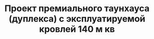 ---
title: Проект премиального таунхауса (дуплекса) с эксплуатируемой кровлей 140 м кв
description: Готовый проект премиального таунхауса (дуплекса) на две семьи с эксплуатируемой кровлей. Площадь&#58; 140 м.кв.

layout: project
permalink: /proekty/:path

featured:
weight: 203

project-title: Дуплекс с эксплуатируемой кровлей
project-catalog-title: Премиальный дуплекс
project-name: TD-140
tiny-description: Современный трехсекционный таунхаус

short-description: "Проект разработан для южных регионов, чтобы с балконов и эксплуатируемой кровли можно было наслаждаться видом на море и залитые солнцем виноградники. Такой дом прекрасно подойдет как для частного строительства для себя, так и для продажи и сдачи в аренду. Роскошный внешний вид, премиальная современная архитектура, открытые большие помещения - точная формула успеха. Особенно, если у вас есть участок с видом на море."

price-project: "120 000 р"
price-build:

area: "2x140"

related:
- TD-123
- TM-126
- TP-116

params:
- name: "Площадь секции"
  value: "140 м<sup>2</sup>"
- name: "Площадь 1-го этажа"
  value: "78 м<sup>2</sup>"
- name: "Площадь 2-го этажа"
  value: "59 м<sup>2</sup>"
- name: "Балконы и террасы"
  value: "150 м<sup>2</sup>"
- name: "Размеры секции"
  value: "11.1 x 15.5 м"
- name: "Спальни"
  value: "4"
- name: "Санузлы"
  value: "3"
- name: "Высота 1-го этажа"
  value: "3.0 м"
- name: "Высота 2-го этажа"
  value: "2.8 м"
- name: "Фундамент"
  value: "Монолитная лента"
- name: "Конструкция стен"
  value: "Ж/Б каркас, газобетон"
- name: "Перекрытия"
  value: "Монолитный Ж/Б"
- name: "Покрытие кровли"
  value: "Плоская кровля"
- name: "Облицовка стен"
  value: "Камень, керамогранит"

options:
- name: "Зеркальный проект"
  value: "5 000 р"
- name: "Проект отопления"
  value: "50 000 р"
- name: "Водоснабжение, канализация"
  value: "50 000 р"
- name: "Проект электрики"
  value: "50 000 р"
- name: "Проект подвала"
  value: "30 000 р"
- name: "Замена материала стен"
  value: "40 000 р"
- name: "Изменение фундамента"
  value: "30 000 р"
- name: "Перепланировка (перегородки)"
  value: "15 000 р"
- name: "Дизайн интерьера"
  value: "140 000 р"
---